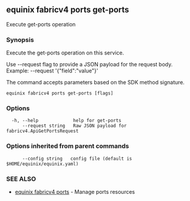 ## equinix fabricv4 ports get-ports

Execute get-ports operation

### Synopsis

Execute the get-ports operation on this service.

Use --request flag to provide a JSON payload for the request body.
Example: --request '{"field":"value"}'

The command accepts parameters based on the SDK method signature.

```
equinix fabricv4 ports get-ports [flags]
```

### Options

```
  -h, --help             help for get-ports
      --request string   Raw JSON payload for fabricv4.ApiGetPortsRequest
```

### Options inherited from parent commands

```
      --config string   config file (default is $HOME/equinix/equinix.yaml)
```

### SEE ALSO

* [equinix fabricv4 ports](equinix_fabricv4_ports.md)	 - Manage ports resources

